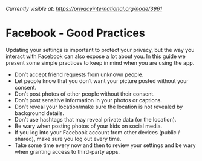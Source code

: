 *Currently visible at: https://privacyinternational.org/node/3961*

# Facebook - Good Practices

Updating your settings is important to protect your privacy, but the way you interact with Facebook can also expose a lot about you. In this guide we present some simple practices to keep in mind when you are using the app.



* Don’t accept friend requests from unknown people.
* Let people know that you don’t want your picture posted without your consent.
* Don’t post photos of other people without their consent.
* Don’t post sensitive information in your photos or captions.
* Don’t reveal your location/make sure the location is not revealed by background details.
* Don’t use hashtags that may reveal private data (or the location).
* Be wary when posting photos of your kids on social media.
* If you log into your Facebook account from other devices (public / shared), make sure you log out every time.
* Take some time every now and then to review your settings and be wary when granting access to third-party apps.

